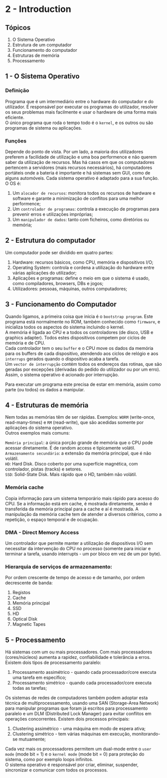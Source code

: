 # 2 - Introduction

## Tópicos

1. O Sistema Operativo
2. Estrutura de um computador
3. Funcionamento do computador
4. Estruturas de memória
5. Processamento

## 1 - O Sistema Operativo

### Definição

Programa que é um intermediário entre o hardware do computador e do utilizador. É responsável por executar os programas do utilizador, resolver os seus problemas mais facilmente e usar o hardware de uma forma mais eficiente. <br>
O único programa que roda o tempo todo é o `kernel`, e os outros ou são programas de sistema ou aplicações.

### Funções

Depende do ponto de vista. Por um lado, a maioria dos utilizadores preferem a facilidade de utilização e uma boa performence e não querem saber da utilização de recursos. Mas há casos em que os computadores pertencem a servidores (mais recursos necessários), há computadores portáteis onde a bateria é importante e há sistemas sem GUI, como de alguns automóveis. Cada sistema operativo é adaptado para a sua função. <br>
O OS é:
1. Um `alocador de recursos`: monitora todos os recursos de hardware e software e garante a minimização de conflitos para uma melhor performence;
2. Um `controlador de programas`: controla a execução de programas para prevenir erros e utilizações impróprias;
3. Um `manipulador de dados`: tanto com ficheiros, como diretórios ou memória;

## 2 - Estrutura do computador

Um computador pode ser dividido em quatro partes:

1. Hardware: recursos básicos, como CPU, memória e dispositivos I/O;
2. Operating System: controla e cordena a utilização do hardware entre várias aplicações do utilizador;
3. Aplicações e programas: define o meio em que o sistema é usado, como compiladores, browsers, DBs e jogos;
4. Utilizadores: pessoas, máquinas, outros computadores;

## 3 - Funcionamento do Computador

Quando ligamos, a primeira coisa que inicia é o `bootstrap program`. Este programa está normalmente no ROM, também conhecido como `firmware`, e inicializa todos os aspectos do sistema incluindo o kernel. <br>
A memória é ligada ao CPU e a todos os controladores (de disco, USB e graphics adapter). Todos estes dispositivos competem por ciclos de memória e de CPU. <br>
Cada controlador tem o seu `buffer` e o CPU move os dados da memória para os buffers de cada dispositivo, atendendo aos ciclos de relógio e aos `interrups` gerados quando o dispositivo acaba a tarefa. <br>
Um `vector de interrupção` contém todos os endereços das rotinas, que são geradas por excepções (derivadas do pedido do utilizador  ou por um erro). Assim, o sistema operativo é acionado por interrupção.
<br>

Para executar um programa este precisa de estar em memória, assim como parte (ou todos) os dados a manipular.

## 4 - Estruturas de memória

Nem todas as memórias têm de ser rápidas. Exemplos: `WORM` (write-once, read-many-times) e `RM` (read-write), que são acedidas somente por aplicações do sistema operativo. <br>
Outros exemplos mais comuns:

`Memória principal`: a única porção grande de memória que o CPU pode acessar diretamente. É de random access e tipicamente volátil. <br>
`Armazenamento secundário`: a extensão da memória principal, que é não volátil. <br>
`HD`: Hard Disk. Disco coberto por uma superfície magnética, com controlador, pistas (tracks) e setores. <br>
`SSD`: Solid-State Disk. Mais rápido que o HD, também não volátil. <br>

### Memória cache

Copia informação para um sistema temporário mais rápido para acesso do CPU. Se a informação está em cache, é mostrada diretamente, senão é transferida da memória principal para a cache e aí é mostrada. A manipulação da memória cache tem de atender a diversos critérios, como a repetição, o espaço temporal e de ocupação.

### DMA - Direct Memory Access

Um controlador que permite manter a utilização de dispositivos I/O sem necessitar da intervenção do CPU no processo (somente para iniciar e terminar a tarefa, usando interrupts - um por bloco em vez de um por byte).

### Hierarquia de serviços de armazenamento:

Por ordem crescente de tempo de acesso e de tamanho, por ordem decrescente de banda:

1. Registos
2. Cache
3. Memória principal
4. SSD
5. HD
6. Optical Disk
7. Magnetic Tapes

## 5 - Processamento

Há sistemas com um ou mais processadores. Com mais processadores (cores/núcleos) aumenta a rapidez, confiabilidade e tolerância a erros. Existem dois tipos de processamento paralelo:
1. Processamento assimétrico - quando cada processador/core executa uma tarefa em específico;
2. Processamento simétrico - quando cada processador/core executa todas as tarefas;

Os sistemas de redes de computadores também podem adoptar esta técnica de multiprocessamento, usando uma SAN (Storage-Area Network) para manipular programas que foram já escritos para processamento paralelo e um DLM (Distributed Lock Manager) para evitar conflitos em operações concorrentes. Existem dois processos principais:
1. Clustering assimétrico - uma máquina em modo de espera ativa;
2. Clustering simétrico - tem várias máquinas em execução, monitorando-se mutuamente;

Cada vez mais os processadores permitem um dual-mode entre o `user mode` (mode bit = 1) e o `kernel mode` (mode bit = 0) para proteção do sistema, como por exemplo loops infinitos. <br>
O sistema operativo é responsável por criar, eliminar, suspender, sincronizar e comunicar com todos os processos.
